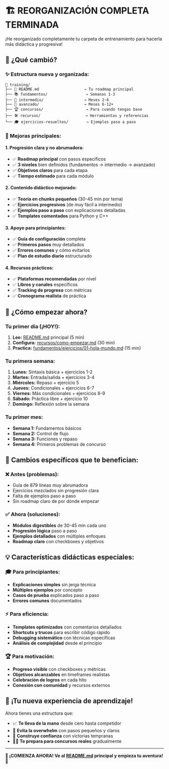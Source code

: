 # 🏗️ **REORGANIZACIÓN COMPLETA TERMINADA** 

¡He reorganizado completamente tu carpeta de entrenamiento para hacerla más didáctica y progresiva!

## 🎯 **¿Qué cambió?**

### **✨ Estructura nueva y organizada:**
```
📁 training/
├── 📖 README.md                    → Tu roadmap principal
├── 📚 fundamentos/                 → Semanas 1-3
├── 🔧 intermedio/                  → Meses 2-6  
├── 🧠 avanzado/                    → Meses 6-12+
├── 🏆 concursos/                   → Para cuando tengas base
├── 🛠️ recursos/                    → Herramientas y referencias
└── 🎓 ejercicios-resueltos/        → Ejemplos paso a paso
```

### **🔄 Mejoras principales:**

#### **1. Progresión clara y no abrumadora:**
- ✅ **Roadmap principal** con pasos específicos
- ✅ **3 niveles** bien definidos (fundamentos → intermedio → avanzado)
- ✅ **Objetivos claros** para cada etapa
- ✅ **Tiempo estimado** para cada módulo

#### **2. Contenido didáctico mejorado:**
- ✅ **Teoría en chunks pequeños** (30-45 min por tema)
- ✅ **Ejercicios progresivos** (de muy fácil a intermedio)
- ✅ **Ejemplos paso a paso** con explicaciones detalladas
- ✅ **Templates comentados** para Python y C++

#### **3. Apoyo para principiantes:**
- ✅ **Guía de configuración** completa
- ✅ **Primeros pasos** muy detallados
- ✅ **Errores comunes** y cómo evitarlos
- ✅ **Plan de estudio diario** estructurado

#### **4. Recursos prácticos:**
- ✅ **Plataformas recomendadas** por nivel
- ✅ **Libros y canales** específicos
- ✅ **Tracking de progreso** con métricas
- ✅ **Cronograma realista** de práctica

## 🚀 **¿Cómo empezar ahora?**

### **Tu primer día (¡HOY!):**
1. **Lee:** [README.md](README.md) principal (5 min)
2. **Configura:** [recursos/como-empezar.md](recursos/como-empezar.md) (30 min)
3. **Practica:** [fundamentos/ejercicios/01-hola-mundo.md](fundamentos/ejercicios/01-hola-mundo.md) (15 min)

### **Tu primera semana:**
1. **Lunes:** Sintaxis básica + ejercicios 1-2
2. **Martes:** Entrada/salida + ejercicios 3-4
3. **Miércoles:** Repaso + ejercicio 5
4. **Jueves:** Condicionales + ejercicios 6-7
5. **Viernes:** Más condicionales + ejercicios 8-9
6. **Sábado:** Práctica libre + ejercicio 10
7. **Domingo:** Reflexión sobre la semana

### **Tu primer mes:**
- **Semana 1:** Fundamentos básicos
- **Semana 2:** Control de flujo
- **Semana 3:** Funciones y repaso
- **Semana 4:** Primeros problemas de concurso

## 🎯 **Cambios específicos que te benefician:**

### **❌ Antes (problemas):**
- Guía de 879 líneas muy abrumadora
- Ejercicios mezclados sin progresión clara
- Falta de ejemplos paso a paso
- Sin roadmap claro de por dónde empezar

### **✅ Ahora (soluciones):**
- **Módulos digestibles** de 30-45 min cada uno
- **Progresión lógica** paso a paso
- **Ejemplos detallados** con múltiples enfoques
- **Roadmap claro** con checkboxes y objetivos

## 💡 **Características didácticas especiales:**

### **🎓 Para principiantes:**
- **Explicaciones simples** sin jerga técnica
- **Múltiples ejemplos** por concepto
- **Casos de prueba** explicados paso a paso
- **Errores comunes** documentados

### **⚡ Para eficiencia:**
- **Templates optimizados** con comentarios detallados
- **Shortcuts y trucos** para escribir código rápido
- **Debugging sistemático** con técnicas específicas
- **Análisis de complejidad** desde el principio

### **🏆 Para motivación:**
- **Progreso visible** con checkboxes y métricas
- **Objetivos alcanzables** en timeframes realistas
- **Celebración de logros** en cada hito
- **Conexión con comunidad** y recursos externos

## 🎉 **¡Tu nueva experiencia de aprendizaje!**

Ahora tienes una estructura que:
- 📈 **Te lleva de la mano** desde cero hasta competidor
- 🎯 **Evita la overwhelm** con pasos pequeños y claros
- 💪 **Construye confianza** con victorias tempranas
- 🏃‍♂️ **Te prepara para concursos reales** gradualmente

---

**🚀 ¡COMIENZA AHORA! Ve al [README.md](README.md) principal y empieza tu aventura!** 🎯
